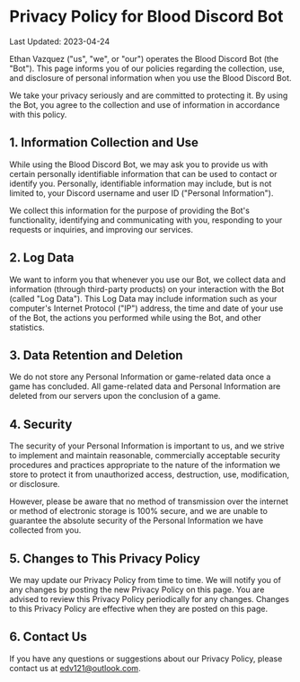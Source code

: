 # Privacy Policy for Blood Discord Bot

Last Updated: 2023-04-24

Ethan Vazquez ("us", "we", or "our") operates the Blood Discord Bot (the "Bot"). This page informs you of our policies regarding the collection, use, and disclosure of personal information when you use the Blood Discord Bot.

We take your privacy seriously and are committed to protecting it. By using the Bot, you agree to the collection and use of information in accordance with this policy.

## 1. Information Collection and Use

While using the Blood Discord Bot, we may ask you to provide us with certain personally identifiable information that can be used to contact or identify you. Personally, identifiable information may include, but is not limited to, your Discord username and user ID ("Personal Information").

We collect this information for the purpose of providing the Bot's functionality, identifying and communicating with you, responding to your requests or inquiries, and improving our services.

## 2. Log Data

We want to inform you that whenever you use our Bot, we collect data and information (through third-party products) on your interaction with the Bot (called "Log Data"). This Log Data may include information such as your computer's Internet Protocol ("IP") address, the time and date of your use of the Bot, the actions you performed while using the Bot, and other statistics.

## 3. Data Retention and Deletion

We do not store any Personal Information or game-related data once a game has concluded. All game-related data and Personal Information are deleted from our servers upon the conclusion of a game.

## 4. Security

The security of your Personal Information is important to us, and we strive to implement and maintain reasonable, commercially acceptable security procedures and practices appropriate to the nature of the information we store to protect it from unauthorized access, destruction, use, modification, or disclosure.

However, please be aware that no method of transmission over the internet or method of electronic storage is 100% secure, and we are unable to guarantee the absolute security of the Personal Information we have collected from you.

## 5. Changes to This Privacy Policy

We may update our Privacy Policy from time to time. We will notify you of any changes by posting the new Privacy Policy on this page. You are advised to review this Privacy Policy periodically for any changes. Changes to this Privacy Policy are effective when they are posted on this page.

## 6. Contact Us

If you have any questions or suggestions about our Privacy Policy, please contact us at edv121@outlook.com.